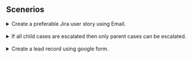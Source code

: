 
## Scenerios  

<details>
<summary>Create a preferable Jira user story using Email.</summary>
<p>
  

</p>
</details>
  
  
<br/>
  
  
<details>
<summary>If all child cases are escalated then only parent cases can be escalated.</summary>
<p>
  

</p>
</details>
  
  
  <br/>
  
  
<details>
<summary>Create a lead record using google form.</summary>
<p>

### 1. enable Web to lead  
  
### 2. create form that saves to sheet

### 3. google app script code
```js

function googleFormToSalesforce() {

  var rows =  SpreadsheetApp.openByUrl("https://docs.google.com/spreadsheets/d/1n5J3bnD4LkFwA67Sv6zqAffrxf6ZSXYHgau39prtDi8/edit?resourcekey#gid=86274486").getDataRange().getValues()

  console.log(rows)
  // var row0 = [ [ 'Timestamp', 'Email address', 'First Name', 'Last Name', 'Email', 'City' ] ]
  var row1 = rows[1]
  console.log(row1)

  var FirstName = row1[2]
  var LastName = row1[3]
  var Email = row1[4]
  var City = row1[5]

  console.log(FirstName)
  console.log(LastName)
  console.log(Email)
  console.log(City)

// Make a POST request with form data.
var formData = {
  'oid': "00D5j000007LJWi",
  "retURL": "https://bruntwood-test.web.app/thankyou.html",
  "first_name" : FirstName,
  "last_name" : LastName,
  "email" : Email,
  "city" : City
};
// Because payload is a JavaScript object, it is interpreted as
// as form data. (No need to specify contentType; it automatically
// defaults to either 'application/x-www-form-urlencoded'
// or 'multipart/form-data')
var options = {
  'method' : 'post',
  'payload' : formData
};
// url for web to lead
UrlFetchApp.fetch('https://webto.salesforce.com/servlet/servlet.WebToLead?encoding=UTF-8', options);

//	Deletes the row that is just converted to lead. row 1 contains headers.
SpreadsheetApp.openByUrl("https://docs.google.com/spreadsheets/d/1n5J3bnD4LkFwA67Sv6zqAffrxf6ZSXYHgau39prtDi8/edit?resourcekey#gid=86274486").deleteRow(2) 

}
  
```
  
### 4. create a trigger in App script, that run above code when a form is submitted
  
</p>
</details>  
  

  
  

